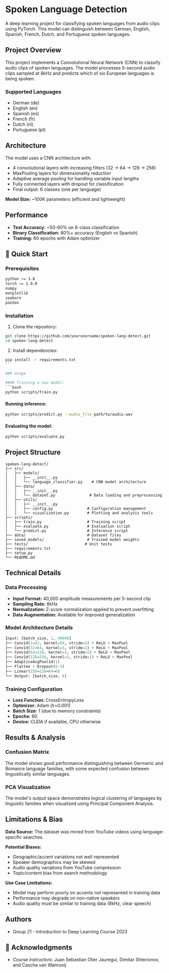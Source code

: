 # Spoken Language Detection

A deep learning project for classifying spoken languages from audio clips using PyTorch. This model can distinguish between German, English, Spanish, French, Dutch, and Portuguese spoken languages.

## Project Overview

This project implements a Convolutional Neural Network (CNN) to classify audio clips of spoken languages. The model processes 5-second audio clips sampled at 8kHz and predicts which of six European languages is being spoken.

### Supported Languages
- German (de)
- English (en) 
- Spanish (es)
- French (fr)
- Dutch (nl)
- Portuguese (pt)

## Architecture

The model uses a CNN architecture with:
- 4 convolutional layers with increasing filters (32 → 64 → 128 → 256)
- MaxPooling layers for dimensionality reduction
- Adaptive average pooling for handling variable input lengths
- Fully connected layers with dropout for classification
- Final output: 6 classes (one per language)

**Model Size:** ~100K parameters (efficient and lightweight)

## Performance

- **Test Accuracy:** ~50-60% on 6-class classification
- **Binary Classification:** 80%+ accuracy (English vs Spanish)
- **Training:** 60 epochs with Adam optimizer

## 🚀 Quick Start

### Prerequisites

```bash
python >= 3.8
torch >= 1.9.0
numpy
matplotlib
seaborn
pandas
```

### Installation

1. Clone the repository:
```bash
git clone https://github.com/yourusername/spoken-lang-detect.git
cd spoken-lang-detect
```

2. Install dependencies:
```bash
pip install -r requirements.txt
``

### Usage

#### Training a new model:
```bash
python scripts/train.py
```

#### Running inference:
```bash
python scripts/predict.py --audio_file path/to/audio.wav
```

#### Evaluating the model:
```bash
python scripts/evaluate.py
```

## Project Structure

```
spoken-lang-detect/
├── src/
│   ├── models/
│   │   ├── __init__.py
│   │   └── language_classifier.py    # CNN model architecture
│   ├── data/
│   │   ├── __init__.py
│   │   └── dataset.py               # Data loading and preprocessing
│   ├── utils/
│   │   ├── __init__.py
│   │   ├── config.py               # Configuration management
│   │   └── visualization.py        # Plotting and analysis tools
├── scripts/
│   ├── train.py                    # Training script
│   ├── evaluate.py                 # Evaluation script
│   └── predict.py                  # Inference script
├── data/                           # Dataset files
├── saved_models/                   # Trained model weights
├── tests/                         # Unit tests
├── requirements.txt
├── setup.py
└── README.md
```

## Technical Details

### Data Processing
- **Input Format:** 40,000 amplitude measurements per 5-second clip
- **Sampling Rate:** 8kHz
- **Normalization:** Z-score normalization applied to prevent overfitting
- **Data Augmentation:** Available for improved generalization

### Model Architecture Details
```python
Input: [batch_size, 1, 40000]
├── Conv1d(1→32, kernel=50, stride=5) + ReLU + MaxPool
├── Conv1d(32→64, kernel=3, stride=1) + ReLU + MaxPool  
├── Conv1d(64→128, kernel=3, stride=1) + ReLU + MaxPool
├── Conv1d(128→256, kernel=3, stride=1) + ReLU + MaxPool
├── AdaptiveAvgPool1d(1)
├── Flatten + Dropout(0.5)
├── Linear(256→128→64→6)
└── Output: [batch_size, 6]
```

### Training Configuration
- **Loss Function:** CrossEntropyLoss
- **Optimizer:** Adam (lr=0.001)
- **Batch Size:** 1 (due to memory constraints)
- **Epochs:** 60
- **Device:** CUDA if available, CPU otherwise

## Results & Analysis

### Confusion Matrix
The model shows good performance distinguishing between Germanic and Romance language families, with some expected confusion between linguistically similar languages.

### PCA Visualization
The model's output space demonstrates logical clustering of languages by linguistic families when visualized using Principal Component Analysis.

## Limitations & Bias

**Data Source:** The dataset was mined from YouTube videos using language-specific searches.

**Potential Biases:**
- Geographic/accent variations not well represented
- Speaker demographics may be skewed
- Audio quality variations from YouTube compression
- Topic/content bias from search methodology

**Use Case Limitations:**
- Model may perform poorly on accents not represented in training data
- Performance may degrade on non-native speakers
- Audio quality must be similar to training data (8kHz, clear speech)

## Authors

- Group 21 - Introduction to Deep Learning Course 2023

## 🙏 Acknowledgments

- Course instructors: Juan Sebastian Olier Jauregui, Dimitar Shterionov, and Cascha van Wanrooij